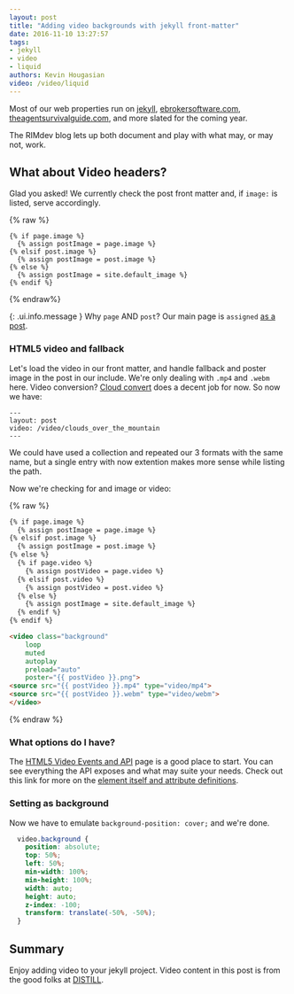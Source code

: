 ```yaml
---
layout: post
title: "Adding video backgrounds with jekyll front-matter"
date: 2016-11-10 13:27:57
tags:
- jekyll
- video
- liquid
authors: Kevin Hougasian
video: /video/liquid
---
```

Most of our web properties run on [jekyll](https://jekyllrb.com), [ebrokersoftware.com](https://ebrokersoftware.com), [theagentsurvivalguide.com](https://theagentsurvivalguide.com), and more slated for the coming year.

The RIMdev blog lets up both document and play with what may, or may not, work.

## What about Video headers?

Glad you asked! We currently check the post front matter and, if `image:` is listed, serve accordingly.

{% raw %}
```
{% if page.image %}
  {% assign postImage = page.image %}
{% elsif post.image %}
  {% assign postImage = post.image %}
{% else %}
  {% assign postImage = site.default_image %}
{% endif %}
```
{% endraw%}

{: .ui.info.message }
Why `page` AND `post`? Our main page is `assigned` [as a post](https://gist.github.com/nimbupani/1421828).

### HTML5 video and fallback

Let's load the video in our front matter, and handle fallback and poster image in the post in our include. We're only dealing with `.mp4` and `.webm` here. Video conversion? [Cloud convert](https://cloudconvert.com/mp4-to-webm) does a decent job for now. So now we have:

```
---
layout: post
video: /video/clouds_over_the_mountain
---
```
We could have used a collection and repeated our 3 formats with the same name, but a single entry with now extention makes more sense while listing the path.

Now we're checking for and image or video:

{% raw %}
```html
{% if page.image %}
  {% assign postImage = page.image %}
{% elsif post.image %}
  {% assign postImage = post.image %}
{% else %}
  {% if page.video %}
    {% assign postVideo = page.video %}
  {% elsif post.video %}
    {% assign postVideo = post.video %}
  {% else %}
    {% assign postImage = site.default_image %}
  {% endif %}
{% endif %}

<video class="background"
	loop
	muted
	autoplay
	preload="auto"
	poster="{{ postVideo }}.png">
<source src="{{ postVideo }}.mp4" type="video/mp4">
<source src="{{ postVideo }}.webm" type="video/webm">
</video>
```
{% endraw %}

### What options do I have?

The [HTML5 Video Events and API](https://www.w3.org/2010/05/video/mediaevents.html) page is a good place to start. You can see everything the API exposes and what may suite your needs. Check out this link for more on the [element itself and attribute definitions](https://www.w3.org/TR/html5/embedded-content-0.html#the-video-element).

### Setting as background

Now we have to emulate `background-position: cover;` and we're done.

```css
  video.background {
    position: absolute;
    top: 50%;
    left: 50%;
    min-width: 100%;
    min-height: 100%;
    width: auto;
    height: auto;
    z-index: -100;
    transform: translate(-50%, -50%);
  }
```

## Summary

Enjoy adding video to your jekyll project. Video content in this post is from the good folks at [DISTILL](http://www.wedistill.io/).
